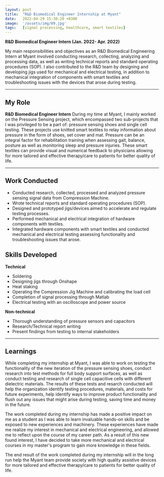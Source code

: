 ```yaml
---
layout: post
title:  "R&D Biomedical Engineer Internship at Myant" 
date:   2022-04-29 15:30:20 +0300
image:  '/assets/img/09.jpg'
tags:   [signal processing, healthcare, smart textiles]
---
```

**R&D Biomedical Engineer Intern (Jan. 2022- Apr. 2022)**

My main responsibilities and objectives as an R&D Biomedical Engineering Intern at Myant involved conducting research, collecting, analyzing and processing data, as well as writing technical reports and standard operating procedures (SOP). I also contributed to the R&D team by designing and developing jigs used for mechanical and electrical testing, in addition to mechanical integration of components with smart textiles and troubleshooting issues with the devices that arose during testing.

---

## My Role
**R&D Biomedical Engineer Intern**
During my time at Myant, I mainly worked on the Pressure Sensing project, which encompassed two sub-projects that I was privileged to be a part of: pressure sensing shoes and single cell testing. These projects use knitted smart textiles to relay information about pressure in the form of shoes, set cover and mat. Pressure can be an integral factor for rehabilitation training when assessing gait, balance, posture as well as monitoring sleep and pressure injuries. These smart textiles can provide visual and numerical feedback to physicians allowing for more tailored and effective therapy/care to patients for better quality of life. 

---

## Work Conducted
* Conducted research, collected, processed and analyzed pressure sensing signal data from Compression Machine.
* Wrote technical reports and standard operating procedures (SOP).
* Designed and prototyped jigs/devices aimed to accelerate and regulate testing processes.
* Performed mechanical and electrical integration of hardware components with textiles.
* Integrated hardware components with smart textiles and conducted mechanical and electrical testing assessing functionality and troubleshooting issues that arose.


## Skills Developed
**Technical**
* Soldering
* Designing jigs through Onshape
* Heat staking
* Operating the Compression Jig Machine and calibrating the load cell
* Completion of signal processing through Matlab
* Electrical testing with an oscilloscope and power source

**Non-technical**
* Thorough understanding of pressure sensors and capacitors
* Research/Technical report writing
* Present findings from testing to internal stakeholders

---

## Learnings
While completing my internship at Myant, I was able to work on testing the functionality of the new iteration of the pressure sensing shoes, conduct research into test methods for full body support surfaces, as well as conduct testing and research of single cell capacitive cells with different dielectric materials. The results of these tests and resarch conducted will help the organization identify testing procedures, materials, and costs for future experiments, help identify ways to improve product functionality and flush out any issues that might arise during testing, saving time and money in the future. 

The work completed during my internship has made a positive impact on me as a student as I was able to learn invaluable hands-on skills and be exposed to new experiences and machinery. These experiences have made me realize my interest in mechanical and electrical engineering, and allowed me to reflect upon the course of my career path. As a result of this new found interest, I have decided to take more mechanical and electrical courses in my master's program to gain more knowledge in these fields.

The end result of the work completed during my internship will in the long run help the Myant team provide society with high quality assistive devices for more tailored and effective therapy/care to patients for better quality of life. 
